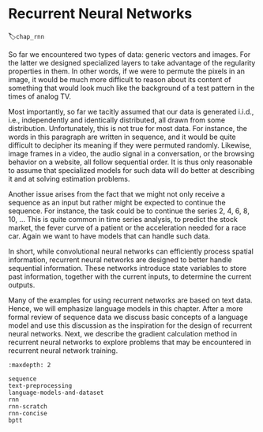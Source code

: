 # Recurrent Neural Networks
:label:`chap_rnn`

So far we encountered two types of data: generic vectors and images. For the latter we designed specialized layers to take advantage of the regularity properties in them. In other words, if we were to permute the pixels in an image, it would be much more difficult to reason about its content of something that would look much like the background of a test pattern in the times of analog TV.

Most importantly, so far we tacitly assumed that our data is generated i.i.d., i.e., independently and identically distributed, all drawn from some distribution. Unfortunately, this is not true for most data. For instance, the words in this paragraph are written in sequence, and it would be quite difficult to decipher its meaning if they were permuted randomly. Likewise, image frames in a video, the audio signal in a conversation, or the browsing behavior on a website, all follow sequential order. It is thus only reasonable to assume that specialized models for such data will do better at describing it and at solving estimation problems.

Another issue arises from the fact that we might not only receive a sequence as an input but rather might be expected to continue the sequence. For instance, the task could be to continue the series 2, 4, 6, 8, 10, ... This is quite common in time series analysis, to predict the stock market, the fever curve of a patient or the acceleration needed for a race car. Again we want to have models that can handle such data.

In short, while convolutional neural networks can efficiently process spatial information, recurrent neural networks are designed to better handle sequential information. These networks introduce state variables to store past information, together with the current inputs, to determine the current outputs.

Many of the examples for using recurrent networks are based on text data. Hence, we will emphasize language models in this chapter. After a more formal review of sequence data we discuss basic concepts of a language model and use this discussion as the inspiration for the design of recurrent neural networks. Next, we describe the gradient calculation method in recurrent neural networks to explore problems that may be encountered in recurrent neural network training.

```toc
:maxdepth: 2

sequence
text-preprocessing
language-models-and-dataset
rnn
rnn-scratch
rnn-concise
bptt
```
